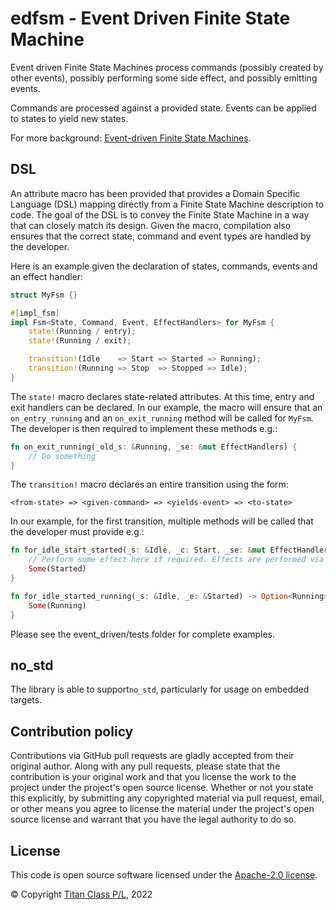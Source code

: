 edfsm - Event Driven Finite State Machine
===

Event driven Finite State Machines process commands (possibly created by other
events), possibly performing some side effect, and possibly emitting events.

Commands are processed against a provided state. Events can be applied to states
to yield new states.

For more background: [Event-driven Finite State Machines](http://christopherhunt-software.blogspot.com/2021/02/event-driven-finite-state-machines.html).

DSL
---

An attribute macro has been provided that provides a Domain Specific Language (DSL) mapping directly
from a Finite State Machine description to code. The goal of the DSL is to convey the Finite
State Machine in a way that can closely match its design. Given the macro, compilation also ensures that the correct
state, command and event types are handled by the developer.

Here is an example given the declaration of states, commands, events and an effect handler:

```rust
struct MyFsm {}

#[impl_fsm]
impl Fsm<State, Command, Event, EffectHandlers> for MyFsm {
    state!(Running / entry);
    state!(Running / exit);

    transition!(Idle    => Start => Started => Running);
    transition!(Running => Stop  => Stopped => Idle);
}
```

The `state!` macro declares state-related attributes. At this time, entry and exit
handlers can be declared. In our example, the macro will ensure that an `on_entry_running`
and an `on_exit_running` method will be called for `MyFsm`. The developer is then
required to implement these methods e.g.:

```rust
fn on_exit_running(_old_s: &Running, _se: &mut EffectHandlers) {
    // Do something
}
```

The `transition!` macro declares an entire transition using the form:

```
<from-state> => <given-command> => <yields-event> => <to-state>
```

In our example, for the first transition, multiple methods will be called that the developer must provide e.g.:

```rust
fn for_idle_start_started(_s: &Idle, _c: Start, _se: &mut EffectHandlers) -> Option<Started> {
    // Perform some effect here if required. Effects are performed via the EffectHandler
    Some(Started)
}

fn for_idle_started_running(_s: &Idle, _e: &Started) -> Option<Running> {
    Some(Running)
}
```

Please see the event_driven/tests folder for complete examples.

no_std
---

The library is able to support`no_std`, particularly for usage on embedded targets.

## Contribution policy

Contributions via GitHub pull requests are gladly accepted from their original author. Along with any pull requests, please state that the contribution is your original work and that you license the work to the project under the project's open source license. Whether or not you state this explicitly, by submitting any copyrighted material via pull request, email, or other means you agree to license the material under the project's open source license and warrant that you have the legal authority to do so.

## License

This code is open source software licensed under the [Apache-2.0 license](./LICENSE).

© Copyright [Titan Class P/L](https://www.titanclass.com.au/), 2022
